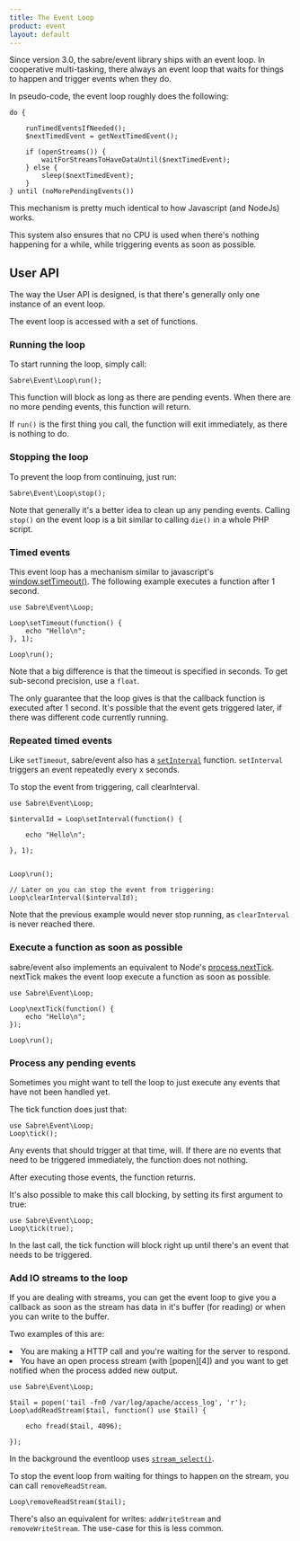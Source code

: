 ```yaml
---
title: The Event Loop
product: event
layout: default
---
```


Since version 3.0, the sabre/event library ships with an event loop. In
cooperative multi-tasking, there always an event loop that waits for things
to happen and trigger events when they do.

In pseudo-code, the event loop roughly does the following:

    do {

        runTimedEventsIfNeeded();
        $nextTimedEvent = getNextTimedEvent();

        if (openStreams()) {
            waitForStreamsToHaveDataUntil($nextTimedEvent);
        } else {
            sleep($nextTimedEvent);
        }
    } until (noMorePendingEvents())

This mechanism is pretty much identical to how Javascript (and NodeJs) works.

This system also ensures that no CPU is used when there's nothing happening
for a while, while triggering events as soon as possible.

User API
--------

The way the User API is designed, is that there's generally only one instance
of an event loop.

The event loop is accessed with a set of functions.

### Running the loop

To start running the loop, simply call:

    Sabre\Event\Loop\run();

This function will block as long as there are pending events. When there are
no more pending events, this function will return.

If `run()` is the first thing you call, the function will exit immediately, as
there is nothing to do.

### Stopping the loop

To prevent the loop from continuing, just run:

    Sabre\Event\Loop\stop();

Note that generally it's a better idea to clean up any pending events. Calling
`stop()` on the event loop is a bit similar to calling `die()` in a whole PHP
script.

### Timed events

This event loop has a mechanism similar to javascript's
[window.setTimeout()][1]. The following example executes a function after
1 second.

    use Sabre\Event\Loop;

    Loop\setTimeout(function() {
        echo "Hello\n";
    }, 1);

    Loop\run();

Note that a big difference is that the timeout is specified in seconds. To get
sub-second precision, use a `float`.

The only guarantee that the loop gives is that the callback function is executed
after 1 second. It's possible that the event gets triggered later, if there was
different code currently running.


### Repeated timed events

Like `setTimeout`, sabre/event also has a [`setInterval`][2] function.
`setInterval` triggers an event repeatedly every x seconds.

To stop the event from triggering, call clearInterval.

    use Sabre\Event\Loop;

    $intervalId = Loop\setInterval(function() {

        echo "Hello\n";

    }, 1);


    Loop\run();

    // Later on you can stop the event from triggering:
    Loop\clearInterval($intervalId);

Note that the previous example would never stop running, as `clearInterval` is
never reached there.

### Execute a function as soon as possible

sabre/event also implements an equivalent to Node's [process.nextTick][3].
nextTick makes the event loop execute a function as soon as possible.

    use Sabre\Event\Loop;

    Loop\nextTick(function() {
        echo "Hello\n";
    });

    Loop\run();

### Process any pending events

Sometimes you might want to tell the loop to just execute any events that have
not been handled yet.

The tick function does just that:

    use Sabre\Event\Loop;
    Loop\tick();

Any events that should trigger at that time, will. If there are no events that
need to be triggered immediately, the function does not nothing.

After executing those events, the function returns.

It's also possible to make this call blocking, by setting its first argument
to true:

    use Sabre\Event\Loop;
    Loop\tick(true);

In the last call, the tick function will block right up until there's an event
that needs to be triggered.

### Add IO streams to the loop

If you are dealing with streams, you can get the event loop to give you a
callback as soon as the stream has data in it's buffer (for reading) or when
you can write to the buffer.

Two examples of this are:

<li>You are making a HTTP call and you're waiting for the server to respond.</li>
<li>You have an open process stream (with [popen][4]) and you want to get notified when the process added new output.</li>


    use Sabre\Event\Loop;

    $tail = popen('tail -fn0 /var/log/apache/access_log', 'r');
    Loop\addReadStream($tail, function() use $tail) {

        echo fread($tail, 4096);

    });

In the background the eventloop uses [`stream_select()`][5].

To stop the event loop from waiting for things to happen on the stream, you
can call `removeReadStream`.

    Loop\removeReadStream($tail);

There's also an equivalent for writes: `addWriteStream` and
`removeWriteStream`. The use-case for this is less common.


[1]: https://developer.mozilla.org/en-US/docs/Web/API/WindowTimers/setTimeout
[2]: https://developer.mozilla.org/en-US/docs/Web/API/WindowTimers/setInterval
[3]: https://nodejs.org/api/process.html#process_process_nexttick_callback_arg
[4]: http://php.net/manual/en/function.popen.php
[5]: http://php.net/manual/en/function.stream-select.php
